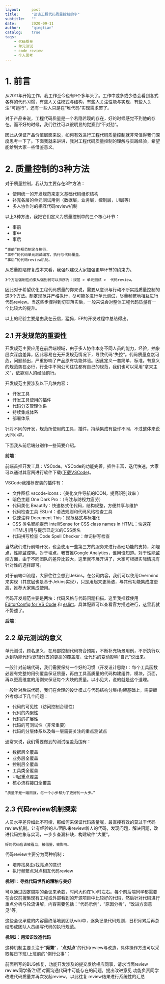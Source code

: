 ```yaml
---
layout:     post
title:      "谈谈工程代码质量控制的事"
subtitle:   ""
date:       2020-09-11
author:     "qingtian"
catalog:    true
tags:
    - 代码质量
    - 单元测试
    - code review
    - 个人思考
---
```


# 1. 前言

从2011年开始工作，我工作至今也有9个多年头了。工作中或多或少总会看到各式各样的代码习惯，有些人关注模式与结构，有些人关注性能与实现，有些人关注“可运行”，还有一些人只是在“堆代码”实现需求罢了。

对于产品来说，工程代码质量是一个若隐若现的存在，好的时候感觉不到他的存在。而不好的时候，我们往往可以很明显的觉察到“不对劲”。

因此从保证产品价值层面来说，如何有效进行工程代码质量控制就非常值得我们深度思考一下了。下面我就来讲讲，我对工程代码质量控制的理解与实践经验，希望能给到大家一些借鉴意义。


# 2. 质量控制的3种方法

对于质量控制，我认为主要存在3种方法：

* 使用统一的开发规范来定义基础代码组织结构
* 补充各层的单元测试用例（数据层，业务层，控制层，UI层等）
* 多人协作时的相互代码review机制
 
以上3种方法，我把它们定义为质量控制中的三个核心环节：

* 事前
* 事中
* 事后

```
“事前”的规范制定与执行，
“事中”的代码单元测试编写，执行与代码覆盖，
“事后”的代码review机制。
```

从质量缺陷修复成本来看，我强烈建议大家加强更早环节的约束力。

```
3个方法强制性约束从强到弱可以排序为：规范 > 单元测试 >  代码review。
```

因此对于希望优化工程代码质量的你来说，需要从意识与行动不断实践质量控制的这3个方法。制定规范并严格执行，尽可能多进行单元测试，尽量频繁地相互进行代码review。当这些步骤得到切实落实后，一般来说会对整体工程代码质量有一个比较大的提升。

以上的经验主要是由我在云信，猛犸，EP的开发过程中总结得出。

## 2.1 开发规范的重要性

开发规范主要应用在前后端领域，由于多人协作本身不同人员的能力，经验，抽象层次深度差异，因此容易在无开发规范情况下，导致代码“失控”。代码质量岌岌可危，问题频出，严重影响了产品原有功能体验。因此定义一套简单，标准，有意义的规范势在必行，行业中不同公司往往都有自己的规范，我们也可以采用“拿来主义”，依靠别人的经验前行。

开发规范主要涉及以下几块内容：

* 开发工具
* 开发工具使用的插件
* 代码分支管理体系
* 持续集成体系
* 部署体系
 
针对不同的开发，规范所使用的工具，插件，持续集成有些许不同，不过整体来说大同小异。

下面我从前后端分别作一些简要介绍。

**前端**：

前端首推开发工具：VSCode。VSCode的功能完善，插件丰富，迭代快速，大家可以通过其官网进行软件下载([下载VSCode](https://code.visualstudio.com/download))。

VSCode我推荐安装的插件有：

* 文件图标 vscode-icons：（美化文件导航的ICON，提高识别效率 ）
* 暗色主题 One Dark Pro：（专注与防视力疲劳）
* 代码美化 Beautify：快速格式化代码，结构规整，方便共享与维护
* 代码检查工具 ESLint：语法规则和代码风格检查工具
* 快速注释 Document This：规范格式与标准化
* CSS 类名智能提示 IntelliSense for CSS class names in HTML：快速在HTML引用与提示已定义的CSS类名
* 代码拼写检查 Code Spell Checker：单词拼写检查

当然我们进行前端开发，也会使用一些第三方的服务来进行基础功能的支持，如埋点，性能监控等。对于埋点，我首推Google Analytics，谁用谁知道。对于性能监控方面，由于不同团队的差异比较大，这里就不展开讲了，大家可根据实际情况有针对性的选择即可。

对于前端CI流程，大家往往会想到Jekins。在公司内容，我们可以使用Overmind来实现（其底层也是基于Jekins实现），只是用起来更简洁，与其他功能集成度更高，推荐大家集成使用。 

代码开发规范主要是两块：代码风格与代码问题扫描。这里我推荐使用[EditorConfig for VS Code](https://marketplace.visualstudio.com/items?itemName=EditorConfig.EditorConfig) 和 [eslint](https://cn.eslint.org/)。具体配置可以查看官方描述进行，这里我就不赘述了。

**后端**：


## 2.2 单元测试的意义

单元测试，顾名思义，在局部控制代码符合预期，不断补充场景用例，不断执行以达到功能代码/逻辑分支的更高的覆盖度，让代码的变动影响“自己”说出来。

一般针对前端代码，我们需要保持一个好的习惯（开发设计思路）：每个工具函数必要有完整的用例覆盖保证质量，再由工具高质量的代码构建组件，模块，页面，再以更高维度的用例来保证每个大块的质量。以小见大，说的就是这个道理。

一般针对后端代码，我们在合理的设计模式与代码结构分层/构架基础上，需要额外考虑以下几个问题：

* 代码的可见性（访问控制合理性）
* 代码的内聚性
* 代码的扩展性
* 代码的可测试性（非常重要）
* 代码的分层体系以及每一层需要关注的重点测试点

通常来说，我们需要做到的测试覆盖范围有：

* 数据层全覆盖
* 业务层全覆盖
* 控制层全覆盖
* 工具类全覆盖
* UI层重点覆盖
* 核心流程接口全覆盖
 
```
“质量不是一蹴而就，每一个小步都为了更好的一大步。”
```

## 2.3 代码review机制探索

人员水平差异如此不可控，那如何来保证代码质量呢，最直接有效的莫过于代码review机制。让有经验的人/团队来review新人的代码，发现问题，解决问题，改进代码抽象与实现，一步步查漏补缺，构建软件“大厦”。

```
好的代码应该被看见，被借鉴，被影响。
```

代码review主要分为两种机制：

* 培养找臭虫/找亮点的意识
* 执行频繁点对点相互代码review
 
**机制1：寻找代码世界的糟粕与美好**

可以通过固定周期的会议来承载，时间大约在1小时左右。每个前后端同学都需要在会议前搜集现有工程或外部看到的开源项目中比较好的代码，然后针对代码进行重点分析与轮流讲解，内容需要包括：“代码示例”，“原因分析”，“改进方面意见”等。

这些会议承载的内容最终落地到团队wiki中，逐条记录代码规则，日积月累后再总结形成团队人员编写代码的执行规范。

**机制2：用知识改造代码**

这种机制主要关注于“**频繁**”，“**点对点**”的代码review与改造，具体操作方法可以采取每日下班/上班前的"例行公事"：

前面所写的BUG修复，功能开发涉及的提交发给相应同事，请求当面review
review同学备注/面对面沟通代码中可能存在的问题，提出改进意见
功能负责同学改进代码质量并再次发起review，以此往复
review结果进行系统性的汇总
